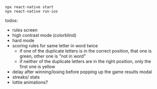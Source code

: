 ```
npx react-native start
npx react-native run-ios
```


todos:
* rules screen
* high contrast mode (colorblind)
* hard mode
* scoring rules for same letter in word twice
  * if one of the duplicate letters is in the correct position, that one is green, other one is "not in word"
  * if neither of the duplicate letters are in the right position, only the first one is yellow
* delay after winning/losing before popping up the game results modal
* streaks/ stats
* lottie animations?
